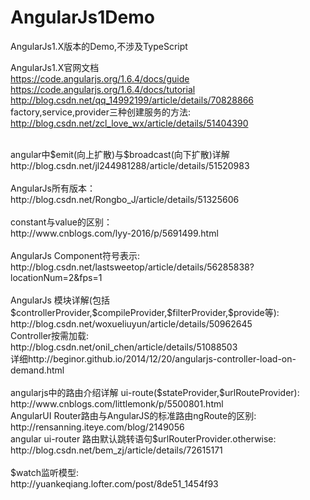 # AngularJs1Demo
AngularJs1.X版本的Demo,不涉及TypeScript

AngularJs1.X官网文档 <br/>
https://code.angularjs.org/1.6.4/docs/guide <br/>
https://code.angularjs.org/1.6.4/docs/tutorial <br/>
http://blog.csdn.net/qq_14992199/article/details/70828866 <br/>
factory,service,provider三种创建服务的方法:  http://blog.csdn.net/zcl_love_wx/article/details/51404390 <br/>

<br/>
angular中$emit(向上扩散)与$broadcast(向下扩散)详解 <br/>
http://blog.csdn.net/jl244981288/article/details/51520983<br/>
<br/>
AngularJs所有版本：<br/>
http://blog.csdn.net/Rongbo_J/article/details/51325606<br/>
<br/>
constant与value的区别：<br/>
http://www.cnblogs.com/lyy-2016/p/5691499.html<br/>
<br/>
AngularJs Component符号表示:
http://blog.csdn.net/lastsweetop/article/details/56285838?locationNum=2&fps=1<br/>
<br/>
AngularJs 模块详解(包括$controllerProvider,$compileProvider,$filterProvider,$provide等):<br/>
http://blog.csdn.net/woxueliuyun/article/details/50962645<br/>
Controller按需加载:<br/>
http://blog.csdn.net/onil_chen/article/details/51088503<br/>
详细http://beginor.github.io/2014/12/20/angularjs-controller-load-on-demand.html<br/>
<br/>
angularjs中的路由介绍详解 ui-route($stateProvider,$urlRouteProvider):<br/>
http://www.cnblogs.com/littlemonk/p/5500801.html<br/>
AngularUI Router路由与AngularJS的标准路由ngRoute的区别:<br/>
http://rensanning.iteye.com/blog/2149056<br/>
angular ui-router 路由默认跳转语句$urlRouterProvider.otherwise:<br/>
http://blog.csdn.net/bem_zj/article/details/72615171<br/>
<br/>
$watch监听模型:<br/>
http://yuankeqiang.lofter.com/post/8de51_1454f93<br/>
